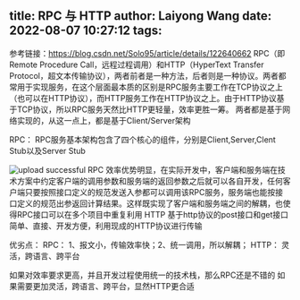 title: RPC 与 HTTP
author: Laiyong Wang
date: 2022-08-07 10:27:12
tags:
---
参考链接：https://blog.csdn.net/Solo95/article/details/122640662
RPC（即Remote Procedure Call，远程过程调用）和HTTP（HyperText Transfer Protocol，超文本传输协议），两者前者是一种方法，后者则是一种协议。两者都常用于实现服务，在这个层面最本质的区别是RPC服务主要工作在TCP协议之上（也可以在HTTP协议），而HTTP服务工作在HTTP协议之上。由于HTTP协议基于TCP协议，所以RPC服务天然比HTTP更轻量，效率更胜一筹。
两者都是基于网络实现的，从这一点上，都是基于Client/Server架构

RPC：
RPC服务基本架构包含了四个核心的组件，分别是Client,Server,Clent Stub以及Server Stub

![upload successful](/images/pasted-9.png)
RPC
效率优势明显，在实际开发中，客户端和服务端在技术方案中约定客户端的调用参数和服务端的返回参数之后就可以各自开发，任何客户端只要按照接口定义的规范发送入参都可以调用该RPC服务，服务端也能按接口定义的规范出参返回计算结果。这样既实现了客户端和服务端之间的解耦，也使得RPC接口可以在多个项目中重复利用
HTTP
基于http协议的post接口和get接口
简单、直接、开发方便，利用现成的HTTP协议进行传输

优劣点：
RPC： 1、报文小，传输效率快；2、统一调用，所以解耦；
HTTP： 灵活，跨语言、跨平台

如果对效率要求更高，并且开发过程使用统一的技术栈，那么RPC还是不错的
如果需要更加灵活，跨语言、跨平台，显然HTTP更合适